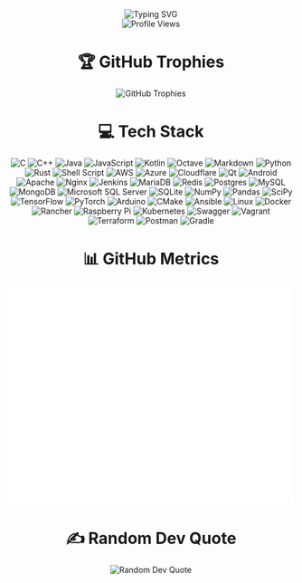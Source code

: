 <div align="center">
    <img src="https://readme-typing-svg.demolab.com?font=Fira+Code&weight=700&duration=3000&pause=1000&color=20C20E&center=true&vCenter=true&width=650&lines=%F0%9F%8C%9F+HELLO+VISITORS%2C+I+AM+MITHIL+MAJUMDER+(D357R0Y3R)+%F0%9F%8C%9F;%F0%9F%8C%9F+SENIOR+DEVSECOPS+ENGINEER+%F0%9F%8C%9F;%F0%9F%8C%9F+CYBER+SECURITY+EXPERT+%F0%9F%8C%9F;%F0%9F%8C%9F+BUG+BOUNTY+HUNTER+%F0%9F%8C%9F;%F0%9F%8C%9F+REVERSE+ENGINEER+%F0%9F%8C%9F;%F0%9F%8C%9F+CTF+PLAYER+%F0%9F%8C%9F;%F0%9F%8C%9F+LINUX+KERNEL+DEVELOPER+%F0%9F%8C%9F;%F0%9F%8C%9F+LINUX+SYSTEM+ADMINISTRATOR+%F0%9F%8C%9F" alt="Typing SVG">
</div>

<div align="center">
    <img src="https://komarev.com/ghpvc/?username=D357R0Y3R&color=blueviolet&style=for-the-badge" alt="Profile Views">
</div>

<h1 align="center">🏆 GitHub Trophies</h1>
<div align="center">
    <img src="https://github-profile-trophy.vercel.app/?username=D357R0Y3R&theme=radical&no-frame=false&no-bg=true&margin-w=4" alt="GitHub Trophies">
</div>

<h1 align="center">💻 Tech Stack</h1>
<div align="center">
    <img src="https://img.shields.io/badge/c-%2300599C.svg?style=for-the-badge&logo=c&logoColor=white" alt="C">
    <img src="https://img.shields.io/badge/c++-%2300599C.svg?style=for-the-badge&logo=c%2B%2B&logoColor=white" alt="C++">
    <img src="https://img.shields.io/badge/java-%23ED8B00.svg?style=for-the-badge&logo=java&logoColor=white" alt="Java">
    <img src="https://img.shields.io/badge/javascript-%23323330.svg?style=for-the-badge&logo=javascript&logoColor=%23F7DF1E" alt="JavaScript">
    <img src="https://img.shields.io/badge/kotlin-%230095D5.svg?style=for-the-badge&logo=kotlin&logoColor=white" alt="Kotlin">
    <img src="https://img.shields.io/badge/OCTAVE-darkblue?style=for-the-badge&logo=octave&logoColor=fcd683" alt="Octave">
    <img src="https://img.shields.io/badge/markdown-%23000000.svg?style=for-the-badge&logo=markdown&logoColor=white" alt="Markdown">
    <img src="https://img.shields.io/badge/python-3670A0?style=for-the-badge&logo=python&logoColor=ffdd54" alt="Python">
    <img src="https://img.shields.io/badge/rust-%23000000.svg?style=for-the-badge&logo=rust&logoColor=white" alt="Rust">
    <img src="https://img.shields.io/badge/shell_script-%23121011.svg?style=for-the-badge&logo=gnu-bash&logoColor=white" alt="Shell Script">
    <img src="https://img.shields.io/badge/AWS-%23FF9900.svg?style=for-the-badge&logo=amazon-aws&logoColor=white" alt="AWS">
    <img src="https://img.shields.io/badge/azure-%230072C6.svg?style=for-the-badge&logo=azure-devops&logoColor=white" alt="Azure">
    <img src="https://img.shields.io/badge/Cloudflare-F38020?style=for-the-badge&logo=Cloudflare&logoColor=white" alt="Cloudflare">
    <img src="https://img.shields.io/badge/Qt-%23217346.svg?style=for-the-badge&logo=Qt&logoColor=white" alt="Qt">
    <img src="https://img.shields.io/badge/android-%2320232a.svg?style=for-the-badge&logo=android&logoColor=%a4c639" alt="Android">
    <img src="https://img.shields.io/badge/apache-%23D42029.svg?style=for-the-badge&logo=apache&logoColor=white" alt="Apache">
    <img src="https://img.shields.io/badge/nginx-%23009639.svg?style=for-the-badge&logo=nginx&logoColor=white" alt="Nginx">
    <img src="https://img.shields.io/badge/jenkins-%232C5263.svg?style=for-the-badge&logo=jenkins&logoColor=white" alt="Jenkins">
    <img src="https://img.shields.io/badge/MariaDB-003545?style=for-the-badge&logo=mariadb&logoColor=white" alt="MariaDB">
    <img src="https://img.shields.io/badge/redis-%23DD0031.svg?style=for-the-badge&logo=redis&logoColor=white" alt="Redis">
    <img src="https://img.shields.io/badge/postgres-%23316192.svg?style=for-the-badge&logo=postgresql&logoColor=white" alt="Postgres">
    <img src="https://img.shields.io/badge/mysql-%2300f.svg?style=for-the-badge&logo=mysql&logoColor=white" alt="MySQL">
    <img src="https://img.shields.io/badge/MongoDB-%234ea94b.svg?style=for-the-badge&logo=mongodb&logoColor=white" alt="MongoDB">
    <img src="https://img.shields.io/badge/Microsoft%20SQL%20Sever-CC2927?style=for-the-badge&logo=microsoft%20sql%20server&logoColor=white" alt="Microsoft SQL Server">
    <img src="https://img.shields.io/badge/sqlite-%2307405e.svg?style=for-the-badge&logo=sqlite&logoColor=white" alt="SQLite">
    <img src="https://img.shields.io/badge/numpy-%23013243.svg?style=for-the-badge&logo=numpy&logoColor=white" alt="NumPy">
    <img src="https://img.shields.io/badge/pandas-%23150458.svg?style=for-the-badge&logo=pandas&logoColor=white" alt="Pandas">
    <img src="https://img.shields.io/badge/SciPy-%230C55A5.svg?style=for-the-badge&logo=scipy&logoColor=%white" alt="SciPy">
    <img src="https://img.shields.io/badge/TensorFlow-%23FF6F00.svg?style=for-the-badge&logo=TensorFlow&logoColor=white" alt="TensorFlow">
    <img src="https://img.shields.io/badge/PyTorch-%23EE4C2C.svg?style=for-the-badge&logo=PyTorch&logoColor=white" alt="PyTorch">
    <img src="https://img.shields.io/badge/-Arduino-00979D?style=for-the-badge&logo=Arduino&logoColor=white" alt="Arduino">
    <img src="https://img.shields.io/badge/CMake-%23008FBA.svg?style=for-the-badge&logo=cmake&logoColor=white" alt="CMake">
    <img src="https://img.shields.io/badge/ansible-%231A1918.svg?style=for-the-badge&logo=ansible&logoColor=white" alt="Ansible">
    <img src="https://img.shields.io/badge/Linux-FCC624?style=for-the-badge&logo=linux&logoColor=black" alt="Linux">
    <img src="https://img.shields.io/badge/docker-%230db7ed.svg?style=for-the-badge&logo=docker&logoColor=white" alt="Docker">
    <img src="https://img.shields.io/badge/rancher-%230075A8.svg?style=for-the-badge&logo=rancher&logoColor=white" alt="Rancher">
    <img src="https://img.shields.io/badge/-RaspberryPi-C51A4A?style=for-the-badge&logo=Raspberry-Pi" alt="Raspberry Pi">
    <img src="https://img.shields.io/badge/kubernetes-%23326ce5.svg?style=for-the-badge&logo=kubernetes&logoColor=white" alt="Kubernetes">
    <img src="https://img.shields.io/badge/-Swagger-%23Clojure?style=for-the-badge&logo=swagger&logoColor=white" alt="Swagger">
    <img src="https://img.shields.io/badge/vagrant-%231563FF.svg?style=for-the-badge&logo=vagrant&logoColor=white" alt="Vagrant">
    <img src="https://img.shields.io/badge/terraform-%235835CC.svg?style=for-the-badge&logo=terraform&logoColor=white" alt="Terraform">
    <img src="https://img.shields.io/badge/Postman-FF6C37?style=for-the-badge&logo=postman&logoColor=white" alt="Postman">
    <img src="https://img.shields.io/badge/Gradle-02303A.svg?style=for-the-badge&logo=Gradle&logoColor=white" alt="Gradle">
</div>

<h1 align="center">📊 GitHub Metrics</h1>
<div align="center">
    <img src="github-metrics.svg" alt="GitHub Metrics">
</div>

<h1 align="center">✍️ Random Dev Quote</h1>
<div align="center">
    <img src="https://quotes-github-readme.vercel.app/api?theme=catppuccin_mocha&type=horizontal" alt="Random Dev Quote">
</div>
